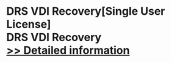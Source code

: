 # DRS VDI Recovery[Single User License]<br />DRS VDI Recovery<br />[>> Detailed information](https://secure.shareit.com/shareit/product.html?productid=301004208&affiliateid=200057808)